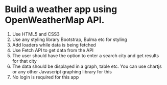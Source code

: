 # Build a weather app using OpenWeatherMap API.

1. Use HTML5 and CSS3
2. Use any styling library Bootstrap, Bulma etc for styling
3. Add loaders while data is being fetched
4. Use Fetch API to get data from the API
5. The user should have the option to enter a search city and get results for that city
6. The data should be displayed in a graph, table etc. You can use chartjs or any other Javascript graphing library for this
7. No login is required for this app
